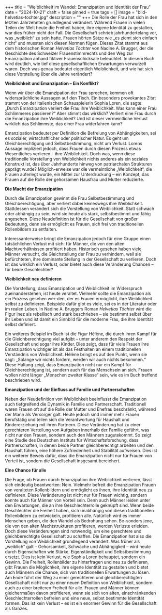 +++
title = "Weiblichkeit im Wandel: Emanzipation und Identität der Frau"
date = "2024-10-21"
draft = false
pinned = true
tags = []
image = "bild-helvetias-tochter.jpg"
description = ""
+++
Die Rolle der Frau hat sich in den letzten Jahrzehnten grundlegend verändert. Während Frauen in vielen Teilen der Welt heute die Freiheit haben, ihre eigene Identität zu gestalten, war dies früher nicht der Fall. Die Gesellschaft schrieb jahrhundertelang vor, was „weiblich“ zu sein hatte. Frauen hörten Sätze wie „es ziemt sich einfach nicht“ und mussten sich diesen Normen fügen. Dieses Zitat stammt aus dem historischen Roman *Helvetias Töchter* von Nadine A. Brugger, der die Geschichte des Schweizer Frauenstimmrechts und den Weg zur Emanzipation anhand fiktiver Frauenschicksale beleuchtet. In diesem Buch wird deutlich, wie tief diese gesellschaftlichen Erwartungen verwurzelt waren. Doch was genau bedeutet eigentlich Weiblichkeit, und wie hat sich diese Vorstellung über die Jahre verändert?



**Weiblichkeit und Emanzipation – Ein Konflikt?**


Wenn wir über die Emanzipation der Frau sprechen, kommen oft widersprüchliche Aussagen auf den Tisch. Ein besonders provokantes Zitat stammt von der italienischen Schauspielerin Sophia Loren, die sagte: „Durch Emanzipation verliert die Frau ihre Weiblichkeit. Was kann einer Frau Schlimmeres passieren?“ Aber stimmt das wirklich? Verliert eine Frau durch die Emanzipation ihre Weiblichkeit? Und ist dieser vermeintliche Verlust wirklich das Schlimmste, das einer Frau widerfahren kann?

Emanzipation bedeutet per Definition die Befreiung von Abhängigkeiten, sei es sozialer, wirtschaftlicher oder politischer Natur. Es geht um Gleichberechtigung und Selbstbestimmung, nicht um Verlust. Lorens Aussage impliziert jedoch, dass Frauen durch diesen Prozess etwas Wesentliches verlieren – ihre Weiblichkeit. Doch was, wenn diese traditionelle Vorstellung von Weiblichkeit nichts anderes als ein soziales Konstrukt ist, das über Jahrhunderte hinweg von patriarchalen Strukturen geprägt wurde? Möglich-erweise war die vermeintliche „Weiblichkeit“, die Frauen auferlegt wurde, ein Mittel zur Unterdrückung – ein Konzept, das Frauen auf die Rolle der gehorsamen Hausfrau und Mutter reduzierte. 



**Die Macht der Emanzipation**


Durch die Emanzipation gewinnt die Frau Selbstbestimmung und Gleichberechtigung, aber verliert dabei keineswegs ihre Weiblichkeit. Stattdessen verändert sich die Vorstellung von Weiblichkeit. Statt schwach oder abhängig zu sein, wird sie heute als stark, selbstbestimmt und fähig angesehen. Diese Neudefinition ist für die Gesellschaft von großer Bedeutung, denn sie ermöglicht es Frauen, sich frei von traditionellen Rollenbildern zu entfalten.

Interessanterweise bringt die Emanzipation jedoch für eine Gruppe einen tatsächlichen Verlust mit sich: für Männer, die von den alten Machtverhältnissen profitiert haben. Historisch gesehen haben viele Männer versucht, die Gleichstellung der Frau zu verhindern, weil sie befürchteten, ihre dominante Stellung in der Gesellschaft zu verlieren. Doch ist das wirklich ein Verlust, oder bietet auch diese Veränderung Chancen – für beide Geschlechter?



**Weiblichkeit neu definieren**


Die Vorstellung, dass Emanzipation und Weiblichkeit im Widerspruch zueinanderstehen, ist heute veraltet. Vielmehr sollte die Emanzipation als ein Prozess gesehen wer-den, der es Frauen ermöglicht, ihre Weiblichkeit selbst zu definieren. Beispiele dafür gibt es viele, sei es in der Literatur oder im realen Leben. In Nadine A. Bruggers Roman *Helvetias Töchter* wird die Figur Inez als rebellisch und stark beschrieben – sie bestimmt selbst über ihr Leben und ist damit ein Sinnbild für die moderne Frau, die ihre Identität selbst definiert.

Ein weiteres Beispiel im Buch ist die Figur Hélène, die durch ihren Kampf für die Gleichberechtigung viel aufgibt – unter anderem den Respekt der Gesellschaft und sogar ihre Kinder. Dies zeigt, dass für viele Frauen ihre Emanzipation wichtiger ist als das Festhalten an einem traditionellen Verständnis von Weiblichkeit. Hélène bringt es auf den Punkt, wenn sie sagt: „Solange wir nichts fordern, werden wir auch nichts bekommen.“ Diese Haltung zeigt, dass Emanzipation nicht nur ein Kampf für Gleichberechtigung ist, sondern auch für das Menschsein an sich. Frauen wollen nicht länger „Menschen zweiter Klasse“ sein, wie es im Buch treffend beschrieben wird.



**Emanzipation und der Einfluss auf Familie und Partnerschaften**


Neben der Neudefinition von Weiblichkeit beeinflusst die Emanzipation auch tiefgreifend die Dynamik in Familie und Partnerschaft. Traditionell waren Frauen oft auf die Rolle der Mutter und Ehefrau beschränkt, während der Mann als Versorger galt. Heute jedoch sind immer mehr Frauen berufstätig und teilen sich die Verantwortung für Haushalt und Kindererziehung mit ihren Partnern. Diese Veränderung hat zu einer gerechteren Verteilung von Aufgaben innerhalb der Familie geführt, was nicht nur den Frauen, sondern auch den Männern zugutekommt. So zeigt eine Studie des Deutschen Instituts für Wirtschaftsforschung, dass Partnerschaften, in denen beide Partner gleichberechtigt arbeiten und den Haushalt führen, eine höhere Zufriedenheit und Stabilität aufweisen. Dies ist ein weiterer Beweis dafür, dass die Emanzipation nicht nur für Frauen von Vorteil ist, sondern die Gesellschaft insgesamt bereichert.



**Eine Chance für alle**


Die Frage, ob Frauen durch Emanzipation ihre Weiblichkeit verlieren, lässt sich eindeutig beantworten: Nein. Vielmehr befreit die Emanzipation Frauen von veralteten Rollenbildern und ermöglicht es ihnen, ihre Identität neu zu definieren. Diese Veränderung ist nicht nur für Frauen wichtig, sondern könnte auch für Männer von Vorteil sein. Denn auch Männer leiden unter den Erwartungen, die an ihre Geschlechterrolle geknüpft sind. Wenn beide Geschlechter die Freiheit haben, sich unabhängig von diesen traditionellen Rollenbildern zu entwickeln, profitieren alle.
Natürlich wird es immer Menschen geben, die den Wandel als Bedrohung sehen. Be-sonders jene, die von den alten Machtstrukturen profitieren, werden Verluste erleiden. Doch diese Veränderungen sind notwendig, um eine gerechtere und gleichberechtigte Gesellschaft zu schaffen.
Die Emanzipation hat also die Vorstellung von Weiblichkeit grundlegend verändert. Was früher als „weiblich“ galt – Gehorsamkeit, Schwäche und Abhängigkeit – wird heute durch Eigenschaften wie Stärke, Eigenständigkeit und Selbstbestimmung ersetzt. Dies ist kein Verlust, wie Sophia Loren behauptet, sondern ein Gewinn. Die Freiheit, Rollenbilder zu hinterfragen und neu zu definieren, gibt Frauen die Möglichkeit, ihre eigene Identität zu gestalten und bietet auch Männern die Chance, sich von traditionellen Erwartungen zu lösen.
Am Ende führt der Weg zu einer gerechteren und gleichberechtigten Gesellschaft nicht nur zu einer neuen Definition von Weiblichkeit, sondern auch zu einer breiteren Freiheit für alle. Frauen und Männer können gleichermaßen davon profitieren, wenn sie sich von alten, einschränkenden Geschlechterrollen befreien und eine neue, selbst bestimmte Identität formen. Das ist kein Verlust – es ist ein enormer Gewinn für die Gesellschaft als Ganzes.